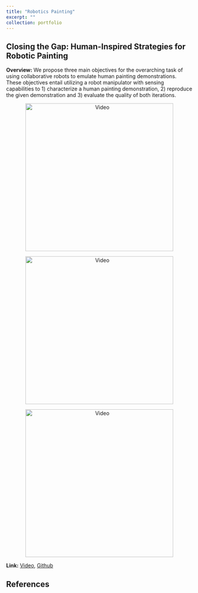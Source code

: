 ```yaml
---
title: "Robotics Painting"
excerpt: ""
collection: portfolio
---
```


## Closing the Gap: Human-Inspired Strategies for Robotic Painting

**Overview:** We propose three main objectives for the overarching task of using collaborative robots to emulate human painting demonstrations. These objectives entail utilizing a robot manipulator with sensing capabilities to 1) characterize a human painting demonstration, 2) reproduce the given demonstration and 3) evaluate the quality of both iterations.

<p align="center">
  <img src="https://zhuonanhao.github.io/Home/assets/portfolio/painting_robotics/fig_roller.png" alt="Video" style="width:400px;"/>
  <br>
</p>

<p align="center">
  <img src="https://zhuonanhao.github.io/Home/assets/portfolio/painting_robotics/fig_robotics.png" alt="Video" style="width:400px;"/>
  <br>
</p>


<p align="center">
  <img src="https://zhuonanhao.github.io/Home/assets/portfolio/painting_robotics/vid_tase_2025.gif" alt="Video" style="width:400px;"/>
  <br>
</p>


**Link:** [Video](https://zhuonanhao.github.io/Home/assets/portfolio/painting_robotics/vid_tase_2025.MP4), [Github](https://github.com/yongkyul/BEHR_Paint_Roller)

## References

